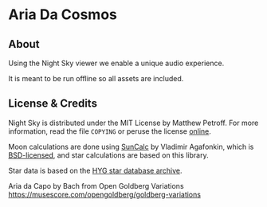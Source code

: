 # Aria Da Cosmos

## About

Using the Night Sky viewer we enable a unique audio experience.

It is meant to be run offline so all assets are included.

## License & Credits

Night Sky is distributed under the MIT License by Matthew Petroff. For more information, read the file `COPYING` or peruse the license [online](http://www.opensource.org/licenses/MIT).

Moon calculations are done using [SunCalc](https://github.com/mourner/suncalc) by Vladimir Agafonkin, which is [BSD-licensed](https://github.com/mourner/suncalc/blob/master/LICENSE), and star calculations are based on this library.

Star data is based on the [HYG star database archive](https://github.com/astronexus/HYG-Database).

Aria da Capo by Bach from Open Goldberg Variations https://musescore.com/opengoldberg/goldberg-variations
